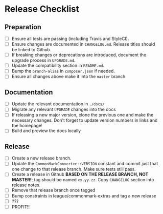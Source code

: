# Release Checklist

## Preparation

 - [ ] Ensure all tests are passing (including Travis and StyleCI).
 - [ ] Ensure changes are documented in `CHANGELOG.md`. Release titles should be linked to Github.
 - [ ] If breaking changes or deprecations are introduced, document the upgrade process in `UPGRADE.md`.
 - [ ] Update the compatibility section in `README.md`.
 - [ ] Bump the `branch-alias` in `composer.json` if needed.
 - [ ] Ensure all changes above make it into the `master` branch

## Documentation

 - [ ] Update the relevant documentation in `./docs/`
 - [ ] Migrate any relevant `UPGRADE` changes into the docs
 - [ ] If releasing a new major version, clone the previous one and make the necessary changes. Don't forget to update version numbers in links and the homepage!
 - [ ] Build and preview the docs locally

## Release

 - [ ] Create a new release branch.
 - [ ] Update the `CommonMarkConverter::VERSION` constant and commit just that one change to that release branch. Make sure tests still pass.
 - [ ] Create a release in Github **BASED ON THE RELEASE BRANCH, NOT MASTER!**; tag should be named `xx.yy.zz`. Copy `CHANGELOG` section into release notes.
 - [ ] Remove that release branch once tagged
 - [ ] Bump constraints in league/commonmark-extras and tag a new release
 - [ ] ???
 - [ ] PROFIT!!
